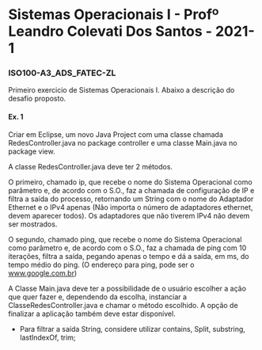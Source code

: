 # Sistemas Operacionais I - Profº Leandro Colevati Dos Santos - 2021-1

### ISO100-A3_ADS_FATEC-ZL

Primeiro exercicio de Sistemas Operacionais I. Abaixo a descrição do desafio proposto.

#### Ex. 1

Criar em Eclipse, um novo Java Project com uma classe chamada RedesController.java no package controller e uma classe Main.java no package view.

A classe RedesController.java deve ter 2 métodos.

O primeiro, chamado ip, que recebe o nome do Sistema Operacional como parâmetro e, de acordo com o S.O., faz a chamada de configuração de IP e filtra a saída do processo, retornando um String com o nome do Adaptador Ethernet e o IPv4 apenas (Não importa o número de adaptadores ethernet, devem aparecer todos). Os adaptadores que não tiverem IPv4 não devem ser mostrados.

O segundo, chamado ping, que recebe o nome do Sistema Operacional como parâmetro e, de acordo com o S.O., faz a chamada de ping com 10 iterações, filtra a saída, pegando apenas o tempo e dá a saída, em ms, do tempo médio do ping. (O endereço para ping, pode ser o www.google.com.br)

A Classe Main.java deve ter a possibilidade de o usuário escolher a ação que quer fazer e, dependendo da escolha, instanciar a ClasseRedesController.java e chamar o método escolhido. A opção de finalizar a aplicação também deve estar disponível.

* Para filtrar a saída String, considere utilizar contains, Split, substring,
lastIndexOf, trim;
